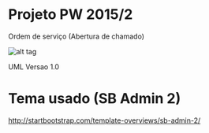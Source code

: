 # Projeto PW 2015/2

Ordem de serviço (Abertura de chamado)

![alt tag](http://i.imgur.com/2Ms96x0.jpg)

UML Versao 1.0

# Tema usado (SB Admin 2)

http://startbootstrap.com/template-overviews/sb-admin-2/
